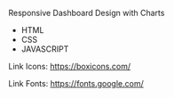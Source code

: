 Responsive Dashboard Design with Charts
- HTML
- CSS
- JAVASCRIPT

Link Icons:
https://boxicons.com/

Link Fonts:
https://fonts.google.com/
